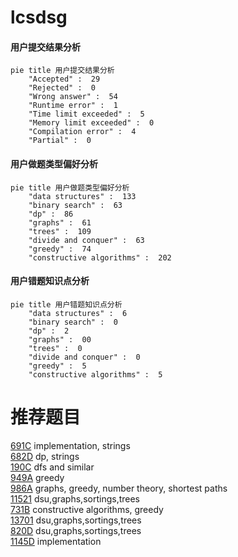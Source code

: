 # lcsdsg

<!-- tabs:start -->



#### **用户提交结果分析**

```mermaid
pie title 用户提交结果分析
    "Accepted" :  29
    "Rejected" :  0
    "Wrong answer" :  54
    "Runtime error" :  1
    "Time limit exceeded" :  5
    "Memory limit exceeded" :  0
    "Compilation error" :  4
    "Partial" :  0
```

#### **用户做题类型偏好分析**

```mermaid
pie title 用户做题类型偏好分析
    "data structures" :  133
    "binary search" :  63
    "dp" :  86
    "graphs" :  61
    "trees" :  109
    "divide and conquer" :  63
    "greedy" :  74
    "constructive algorithms" :  202
```
#### **用户错题知识点分析**

```mermaid
pie title 用户错题知识点分析
    "data structures" :  6
    "binary search" :  0
    "dp" :  2
    "graphs" :  00
    "trees" :  0
    "divide and conquer" :  0
    "greedy" :  5
    "constructive algorithms" :  5
```



<!-- tabs:end -->
# 推荐题目
[691C](https://codeforces.com/contest/691/problem/C)		implementation,
                        strings		  
[682D](https://codeforces.com/contest/682/problem/D)		dp,
                        strings		  
[190C](https://codeforces.com/contest/190/problem/C)		dfs and similar		  
[949A](https://codeforces.com/contest/949/problem/A)		greedy		  
[986A](https://codeforces.com/contest/986/problem/A)		graphs,
                        greedy,
                        number theory,
                        shortest paths		  
[11521](https://codeforces.com/contest/1152/problem/1)		dsu,graphs,sortings,trees		  
[731B](https://codeforces.com/contest/731/problem/B)		constructive algorithms,
                        greedy		  
[13701](https://codeforces.com/contest/1370/problem/1)		dsu,graphs,sortings,trees		  
[820D](https://codeforces.com/contest/820/problem/D)		dsu,graphs,sortings,trees		  
[1145D](https://codeforces.com/contest/1145/problem/D)		implementation		  
